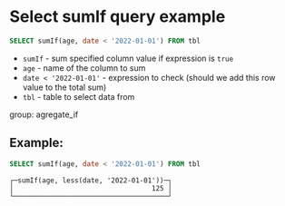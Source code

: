 # Select sumIf query example

```sql
SELECT sumIf(age, date < '2022-01-01') FROM tbl
```

- `sumIf` - sum specified column value if expression is `true`
- `age` - name of the column to sum
- `date < '2022-01-01'` - expression to check (should we add this row value to the total sum)
- `tbl` - table to select data from

group: agregate_if

## Example: 
```sql
SELECT sumIf(age, date < '2022-01-01') FROM tbl
```
```
┌─sumIf(age, less(date, '2022-01-01'))─┐
│                                  125 │
└──────────────────────────────────────┘
```

